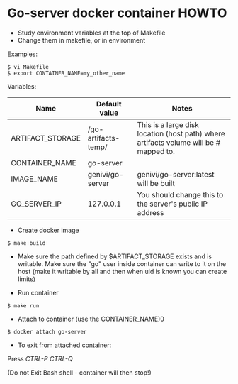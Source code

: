 # Go-server docker container HOWTO

* Study environment variables at the top of Makefile
* Change them in makefile, or in environment

Examples:
```
$ vi Makefile
$ export CONTAINER_NAME=my_other_name
```
Variables:

| Name | Default value | Notes |
|------|---------------|-------|
| ARTIFACT_STORAGE | /go-artifacts-temp/ | This is a large disk location (host path) where artifacts volume will be # mapped to. |
| CONTAINER_NAME | go-server | |
| IMAGE_NAME | genivi/go-server | genivi/go-server:latest will be built |
| GO_SERVER_IP | 127.0.0.1 | You should change this to the server's public IP address |

* Create docker image

```
$ make build
```

* Make sure the path defined by $ARTIFACT_STORAGE exists and is writable. Make sure the "go" user inside container can write to it on the host (make it writable by all and then when uid is known you can create limits)

* Run container

```
$ make run
```

* Attach to container (use the CONTAINER_NAME)0
```
$ docker attach go-server
```

* To exit from attached container:

Press *CTRL-P CTRL-Q*

(Do not Exit Bash shell - container will then stop!)

